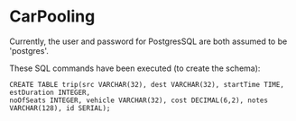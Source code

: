 # CarPooling

Currently, the user and password for PostgresSQL are both assumed to be 'postgres'.

These SQL commands have been executed (to create the schema):
```
CREATE TABLE trip(src VARCHAR(32), dest VARCHAR(32), startTime TIME, estDuration INTEGER,
noOfSeats INTEGER, vehicle VARCHAR(32), cost DECIMAL(6,2), notes VARCHAR(128), id SERIAL);
```
